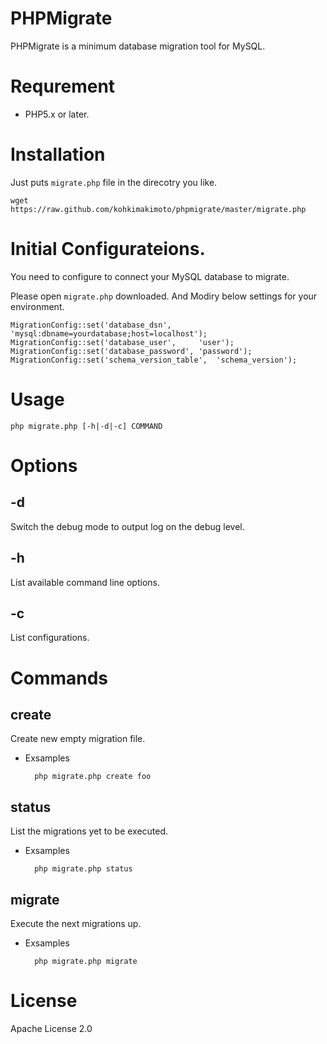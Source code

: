 # PHPMigrate

PHPMigrate is a minimum database migration tool for MySQL.

# Requrement

* PHP5.x or later.

# Installation

Just puts `migrate.php` file in the direcotry you like.

    wget https://raw.github.com/kohkimakimoto/phpmigrate/master/migrate.php


# Initial Configurateions.

You need to configure to connect your MySQL database to migrate.

Please open `migrate.php` downloaded. And Modiry below settings for your environment.

    MigrationConfig::set('database_dsn',      'mysql:dbname=yourdatabase;host=localhost');
    MigrationConfig::set('database_user',     'user');
    MigrationConfig::set('database_password', 'password');
    MigrationConfig::set('schema_version_table',  'schema_version');

# Usage

    php migrate.php [-h|-d|-c] COMMAND

# Options

## -d

Switch the debug mode to output log on the debug level.

## -h

List available command line options.

## -c

List configurations.

# Commands

## create

Create new empty migration file.

* Exsamples

        php migrate.php create foo

## status

List the migrations yet to be executed.

* Exsamples

        php migrate.php status

## migrate

Execute the next migrations up.

* Exsamples

        php migrate.php migrate

# License

  Apache License 2.0
